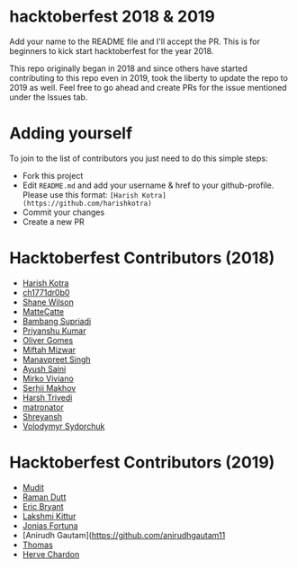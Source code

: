 # hacktoberfest 2018 & 2019

Add your name to the README file and I'll accept the PR. This is for beginners to kick start hacktoberfest for the year 2018.

This repo originally began in 2018 and since others have started contributing to this repo even in 2019, took the liberty to update the repo to 2019 as well. Feel free to go ahead and create PRs for the issue mentioned under the Issues tab.

# Adding yourself

To join to the list of contributors you just need to do this simple steps:

- Fork this project
- Edit `README.md` and add your username & href to your github-profile. Please use this format:
  `[Harish Kotra](https://github.com/harishkotra)`
- Commit your changes
- Create a new PR

# Hacktoberfest Contributors (2018)

- [Harish Kotra](https://github.com/harishkotra)
- [ch1771dr0b0](https://github.com/ch1771dr0b0)
- [Shane Wilson](https://github.com/mistyferocity43)
- [MatteCatte](https://github.com/MatteCatte)
- [Bambang Supriadi](https://github.com/bamsarts)
- [Priyanshu Kumar](https://github.com/PRINCE-hacker)
- [Oliver Gomes](https://github.com/oliver-gomes)
- [Miftah Mizwar](https://github.com/mizwardomlank)
- [Manavpreet Singh](https://github.com/ManavpreetSingh)
- [Ayush Saini](https://github.com/asayushg)
- [Mirko Viviano](https://github.com/mirkoviviano)
- [Serhii Makhov](https://github.com/deadid)
- [Harsh Trivedi](https://github.com/harsh98trivedi)
- [matronator](https://github.com/matronator)
- [Shreyansh](https://github.com/Shreyansh0001)
- [Volodymyr Sydorchuk](https://github.com/phoenix-ua)

# Hacktoberfest Contributors (2019)

- [Mudit](https://github.com/mudit9)
- [Raman Dutt](https://github.com/Raman1121)
- [Eric Bryant](https://github.com/shmickle)
- [Lakshmi Kittur](https://github.com/lakshmikittur)
- [Jonias Fortuna](https://github.com/laztname)
- [Anirudh Gautam](https://github.com/anirudhgautam11
- [Thomas](https://github.com/35601)
- [Herve Chardon](https://github.com/chardon1)
